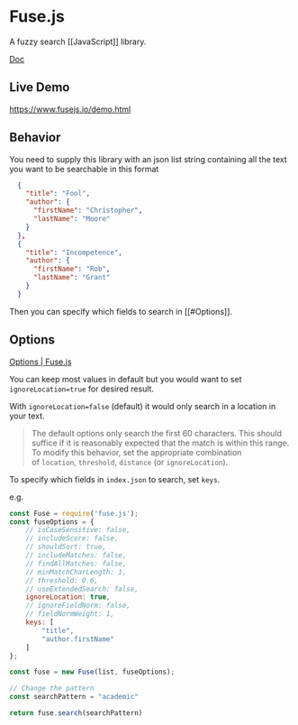 # Fuse.js

A fuzzy search [[JavaScript]] library.

[Doc](https://www.fusejs.io/)

## Live Demo

<https://www.fusejs.io/demo.html>

## Behavior

You need to supply this library with an json list string containing all the text you want to be searchable in this format

```json
  {
    "title": "Fool",
    "author": {
      "firstName": "Christopher",
      "lastName": "Moore"
    }
  },
  {
    "title": "Incompetence",
    "author": {
      "firstName": "Rob",
      "lastName": "Grant"
    }
  }
```

Then you can specify which fields to search in [[#Options]].

## Options

[Options | Fuse.js](https://www.fusejs.io/api/options.html)

You can keep most values in default but you would want to set `ignoreLocation=true` for desired result.

With `ignoreLocation=false` (default) it would only search in a location in your text. 

> The default options only search the first 60 characters. This should suffice if it is reasonably expected that the match is within this range. To modify this behavior, set the appropriate combination of `location`, `threshold`, `distance` (or `ignoreLocation`).

To specify which fields in `index.json` to search, set `keys`.

e.g.

```js
const Fuse = require('fuse.js');
const fuseOptions = {
	// isCaseSensitive: false,
	// includeScore: false,
	// shouldSort: true,
	// includeMatches: false,
	// findAllMatches: false,
	// minMatchCharLength: 1,
	// threshold: 0.6,
	// useExtendedSearch: false,
	ignoreLocation: true,
	// ignoreFieldNorm: false,
	// fieldNormWeight: 1,
	keys: [
		"title",
		"author.firstName"
	]
};

const fuse = new Fuse(list, fuseOptions);

// Change the pattern
const searchPattern = "academic"

return fuse.search(searchPattern)
```




